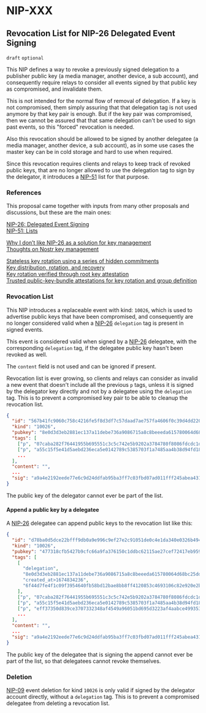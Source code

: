 NIP-XXX
=======

Revocation List for NIP-26 Delegated Event Signing
-----

`draft` `optional`

This NIP defines a way to revoke a previously signed delegation to a publisher public key (a media manager, another device, a sub account), and consequently require relays to consider all events signed by that public key as compromised, and invalidate them.

This is not intended for the normal flow of removal of delegation. If a key is not compromised, them simply assuring that that delegation tag is not used anymore by that key pair is enough. But if the key pair was compromised, then we cannot be assured that that same delegation can't be used to sign past events, so this "forced" revocation is needed.

Also this revocation should be allowed to be signed by another delegatee (a media manager, another device, a sub account), as in some use cases the master key can be in cold storage and hard to use when required.

Since this revocation requires clients and relays to keep track of revoked public keys, that are no longer allowed to use the delegation tag to sign by the delegator, it introduces a [NIP-51](https://github.com/nostr-protocol/nips/blob/master/51.md) list for that purpose.

### References

This proposal came together with inputs from many other proposals and discussions, but these are the main ones:

[NIP-26: Delegated Event Signing](https://github.com/nostr-protocol/nips/blob/master/26.md)<br>
[NIP-51: Lists](https://github.com/nostr-protocol/nips/blob/master/51.md)

[Why I don’t like NIP-26 as a solution for key management](https://fiatjaf.com/4c79fd7b.html)<br>
[Thoughts on Nostr key management](https://fiatjaf.com/72f5d1e4.html)

[Stateless key rotation using a series of hidden commitments](https://github.com/nostr-protocol/nips/issues/103)<br>
[Key distribution, rotation, and recovery](https://github.com/nostr-protocol/nostr/issues/45)<br>
[Key rotation verified through root key attestation](https://github.com/nostr-protocol/nips/issues/116)<br>
[Trusted public-key-bundle attestations for key rotation and group definition](https://github.com/nostr-protocol/nips/issues/123)

### Revocation List

This NIP introduces a replaceable event with kind: `10026`, which is used to advertise public keys that have been compromised, and consequently are no longer considered valid when a [NIP-26](https://github.com/nostr-protocol/nips/blob/master/26.md) `delegation` tag is present in signed events.

This event is considered valid when signed by a [NIP-26](https://github.com/nostr-protocol/nips/blob/master/26.md) delegatee, with the corresponding `delegation` tag, if the delegatee public key hasn't been revoked as well.

The `content` field is not used and can be ignored if present.

Revocation list is ever growing, so clients and relays can consider as invalid a new event that doesn't include all the previous `p` tags, unless it is signed by the delegator key directly and not by a delegatee using the `delegation` tag. This is to prevent a compromised key pair to be able to cleanup the revocation list.

```json
{
  "id": "567b41fc9060c758c4216fe5f8d3df7c57daad7ae757fa4606f0c39d4dd220ef",
  "kind": "10026",
  "pubkey": "8e0d3d3eb2881ec137a11debe736a9086715a8c8beeeda615780064d68bc25dd",
  "tags": [
    ["p", "07caba282f76441955b695551c3c5c742e5b9202a3784780f8086fdcdc1da3a9"],
    ["p", "a55c15f5e41d5aebd236eca5e0142789c5385703f1a7485aa4b38d94fd18dcc4"],
    ...
  ],
  "content": "",
  ...
  "sig": "a9a4e2192eede77e6c9d24ddfab95ba3ff7c03fbd07ad011fff245abea431fb4d3787c2d04aad001cb039cb8de91d83ce30e9a94f82ac3c5a2372aa1294a96bd"
}
```

The public key of the delegator cannot ever be part of the list.

#### Append a public key by a delegatee

A [NIP-26](https://github.com/nostr-protocol/nips/blob/master/26.md) delegatee can append public keys to the revocation list like this:

```json
{
  "id": "d78ba0d5dce22bfff9db0a9e996c9ef27e2c91051de0c4e1da340e0326b4941e",
  "kind": "10026",
  "pubkey": "477318cfb5427b9cfc66a9fa376150c1ddbc62115ae27cef72417eb959691396",
  "tags": [
    [
      "delegation",
      "8e0d3d3eb2881ec137a11debe736a9086715a8c8beeeda615780064d68bc25dd",
      "created_at>1674834236",
      "6f44d7fe4f1c09f3954640fb58bd12bae8bb8ff4120853c4693106c82e920e2b898f1f9ba9bd65449a987c39c0423426ab7b53910c0c6abfb41b30bc16e5f524"
    ],
    ["p", "07caba282f76441955b695551c3c5c742e5b9202a3784780f8086fdcdc1da3a9"],
    ["p", "a55c15f5e41d5aebd236eca5e0142789c5385703f1a7485aa4b38d94fd18dcc4"],
    ["p", "eff37350d839ce3707332348af4549a96051bd695d3223af4aabce4993531d86"],
    ...
  ],
  "content": "",
  ...
  "sig": "a9a4e2192eede77e6c9d24ddfab95ba3ff7c03fbd07ad011fff245abea431fb4d3787c2d04aad001cb039cb8de91d83ce30e9a94f82ac3c5a2372aa1294a96bd"
}
```

The public key of the delegatee that is signing the append cannot ever be part of the list, so that delegatees cannot revoke themselves.

### Deletion

[NIP-09](https://github.com/nostr-protocol/nips/blob/master/09.md) event deletion for kind `10026` is only valid if signed by the delegator account directly, without a `delegation` tag. This is to prevent a compromised delegatee from deleting a revocation list.
